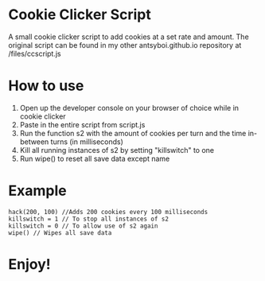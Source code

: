 
# Cookie Clicker Script
 A small cookie clicker script to add cookies at a set rate and amount.
 The original script can be found in my other antsyboi.github.io repository at /files/ccscript.js

# How to use
1. Open up the developer console on your browser of choice while in cookie clicker
2. Paste in the entire script from script.js
3. Run the function s2 with the amount of cookies per turn and the time in-between turns (in milliseconds)
4. Kill all running instances of s2 by setting "killswitch" to one
5. Run wipe() to reset all save data except name

# Example

	hack(200, 100) //Adds 200 cookies every 100 milliseconds
	killswitch = 1 // To stop all instances of s2
	killswitch = 0 // To allow use of s2 again
    wipe() // Wipes all save data

# Enjoy!
